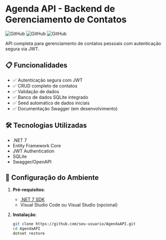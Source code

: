 # Agenda API - Backend de Gerenciamento de Contatos

![GitHub](https://img.shields.io/badge/.NET-7.0-blue)
![GitHub](https://img.shields.io/badge/JWT-Authentication-yellow)
![GitHub](https://img.shields.io/badge/SQLite-Database-green)

API completa para gerenciamento de contatos pessoais com autenticação segura via JWT.

## 📋 Funcionalidades

- ✅ Autenticação segura com JWT
- ✅ CRUD completo de contatos
- ✅ Validação de dados
- ✅ Banco de dados SQLite integrado
- ✅ Seed automático de dados iniciais
- ✅ Documentação Swagger (em desenvolvimento)

## 🛠️ Tecnologias Utilizadas

- .NET 7
- Entity Framework Core
- JWT Authentication
- SQLite
- Swagger/OpenAPI

## 🔧 Configuração do Ambiente

1. **Pré-requisitos**:
   - [.NET 7 SDK](https://dotnet.microsoft.com/download)
   - Visual Studio Code ou Visual Studio (opcional)

2. **Instalação**:
   ```bash
   git clone https://github.com/seu-usuario/AgendaAPI.git
   cd AgendaAPI
   dotnet restore
